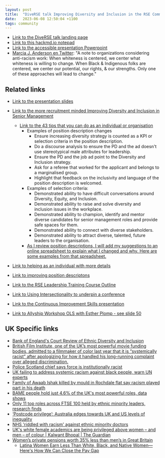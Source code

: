 ```yaml
---
layout: post
title:  "DiveRSE talk Improving Diversity and Inclusion in the RSE Community 8th June 2023"
date:   2023-06-08 12:50:04 +1100
tags: community
---
```



* [Link to the DiveRSE talk landing page](https://diverse-rse.github.io/events/2023-06-08)
* [Link to this hackmd.io notepad](https://hackmd.io/@nsuDQSQzSSmnu6IZ_MyLew/BkC4em1w2)
* [Link to the accessible presentation Powerpoint](https://figshare.com/ndownloader/files/41092457)
* [Marcia J. Anderson en Twitter](https://twitter.com/MarciaJAnderson/status/1285570981101264897): "A note to organizations considering anti-racism work: When whiteness is centered, we center what whiteness is willing to change. When Black &amp; Indigenous folks are centered, we center our potential, our rights, &amp; our strengths. Only one of these approaches will lead to change."


## Related links


* [Link to the presentation slides](https://figshare.com/articles/presentation/Improving_Diversity_and_Inclusion_in_the_RSE_Community/22214551)
* [Link to the more recruitment minded Improving Diversity and Inclusion in Senior Management](https://figshare.com/articles/presentation/Improving_Diversity_and_Inclusion_in_Senior_Leadership_A_workshop_to_help_recruit_diverse_senior_leaders/14315846)
  * [Link to the 43 tips that you can do as an individual or organisation](https://www.practicaldiversity.org/accessible/2022-02_Diversity_in_Leadership/#how_to_help)
    * Examples of position description changes
      * Ensure increasing diversity strategy is counted as a KPI or selection criteria in the position description.	
      * Do a discourse analysis to ensure the PD and the ad doesn't use stereotypical male attributes for leadership.	
      * Ensure the PD and the job ad point to the Diversity and Inclusion strategy.	
      * Ask for a referee that worked for the applicant and belongs to a marginalised group.	
      * Highlight that feedback on the inclusivity and language of the position description is welcomed.
    * Examples of selection criteria:
      * Demonstrated ability to have difficult conversations around Diversity, Equity, and Inclusion.
      * Demonstrated ability to raise and solve diversity and inclusion issues in the workplace.	
      * Demonstrated ability to champion, identify and mentor diverse candidates for senior management roles and provide safe spaces for them.	
      * Demonstrated ability to connect with diverse stakeholders.	
      * Demonstrated ability to attract diverse, talented, future leaders to the organisation.
    * [As I review position descriptions, I will add my suggestions to an online spreadsheet to explain what I changed and why. Here are some examples from that spreadsheet.](https://docs.google.com/spreadsheets/d/1ChklYRZ8psvAPgPQB2VcTdezU9iNX5U0ojVKjdMLohE/edit?usp=sharing)
* [Link to helping as an individual with more details](https://www.practicaldiversity.org/2023/04/29/helping-intersectionally-marginalised-people-as-an-individual/)
* [Link to improving position descriptons](https://www.practicaldiversity.org/2022/06/04/recent-position-descriptions-that-have-been-improved-for-diversity-equity-and-inclusion/)
  
* [Link to the RSE Leadership Training Course Outline](https://www.practicaldiversity.org/research-software-engineer-leadership-course/)
* [Link to Using Intersectionality to underpin a conference](https://www.practicaldiversity.org/2022/12/23/using-intersectionality-to-underpin-a-conference/)
* [Link to the Continuous Improvement Skills presentation](https://figshare.com/articles/presentation/Future-Proofing_your_Workforce_while_Navigating_Organizational_Change/16725757)
* [Link to Allyship Workshop OLS with Esther Plomp - see slide 50](https://docs.google.com/presentation/d/18hSC6Xg1mIRFQzzKHVzZoFTIhf72t9da/edit?usp=sharing&ouid=102668320581909915672&rtpof=true&sd=true)


## UK Specific links

* [Bank of England's Court Review of Ethnic Diversity and Inclusion](https://www.bankofengland.co.uk/report/2021/court-review-of-ethnic-diversity-and-inclusion)
* [British Film Institute, one of the UK’s most powerful movie funding bodies, admitted to a filmmaker of color last year that it is “systemically racist” after apologizing for how it handled his long-running complaint over alleged discrimination.](https://deadline.com/2023/03/bfi-systemic-racism-leaving-neverland-faisal-a-qureshi-complaint-1235306755/) 
* [Police Scotland chief says force is institutionally racist](https://www.bbc.com/news/uk-scotland-65706748)
* [UK failing to address systemic racism against black people, warn UN experts](https://www.theguardian.com/world/2023/jan/27/uk-government-failing-to-address-systemic-racism-against-black-people-un-working-group-of-experts-on-people-of-african-descent)
* [Family of Awaab Ishak killed by mould in Rochdale flat say racism played part in his death](https://news.sky.com/story/two-year-old-boy-died-as-a-result-of-mould-infested-flat-unfit-for-human-habitation-12747927)
* [BAME people hold just 4.6% of the UK's most powerful roles, data shows](https://news.sky.com/story/bame-people-hold-just-4-6-of-the-uks-most-powerful-roles-data-shows-12033268)
* [Only 11 top roles across FTSE 100 held by ethnic minority leaders, research finds](https://www.peoplemanagement.co.uk/article/1743111/only-11-top-roles-ftse-100-held-ethnic-minority-leaders-research-finds)
* [‘Postcode privilege’: Australia edges towards UK and US levels of inequality](https://www.smh.com.au/national/postcode-privilege-australia-edges-towards-uk-and-us-levels-of-inequality-20211208-p59fpy.html)
* [NHS 'riddled with racism' against ethnic minority doctors](https://www.bbc.com/news/uk-60208523)
* [UK's white female academics are being privileged above women – and men – of colour | Kalwant Bhopal | The Guardian](https://www.theguardian.com/education/2020/jul/28/uks-white-female-academics-are-being-privileged-above-women-and-men-of-colour)
* [Women’s private pensions worth 35% less than men’s in Great Britain](https://amp.theguardian.com/business/2023/jun/05/womens-private-pensions-gap-worth-less-than-mens-great-britain)
  * [Latina Women Earn Less Than White, Black, and Native Women—Here's How We Can Close the Pay Gap](https://www.realsimple.com/work-life/money/latina-women-pay-gap) 